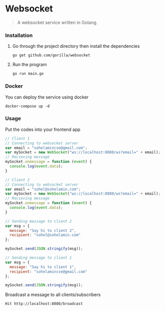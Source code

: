 # Websocket
> A websocket service written in Golang.

### Installation
1. Go through the project directory then install the dependencies
    ```
    go get github.com/gorilla/websocket
    ```
2. Run the program
    ```
    go run main.go
    ```

### Docker
You can deploy the service using docker
```
docker-compose up -d
```

### Usage
Put the codes into your frontend app
```js
// Client 1
// Connecting to websocket server
var email = "sohelamincse@gmail.com";
var mySocket = new WebSocket("ws://localhost:8080/ws?email=" + email);
// Recieving message
mySocket.onmessage = function (event) {
  console.log(event.data);
}

// Client 2
// Connecting to websocket server
var email = "sohel@sohelamin.com";
var mySocket = new WebSocket("ws://localhost:8080/ws?email=" + email);
// Recieving message
mySocket.onmessage = function (event) {
  console.log(event.data);
}

// Sending message to client 2
var msg = {
  message: "Say hi to client 2",
  recipient: "sohel@sohelamin.com"
};

mySocket.send(JSON.stringify(msg));

// Sending message to client 1
var msg = {
  message: "Say hi to client 1",
  recipient: "sohelamincse@gmail.com"
};

mySocket.send(JSON.stringify(msg));
```

Broadcast a message to all clients/subscribers
```
Hit http://localhost:8080/broadcast
```
